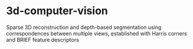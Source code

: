 # 3d-computer-vision
Sparse 3D reconstruction and depth-based segmentation using correspondences between multiple views, established with Harris corners and BRIEF feature descriptors
